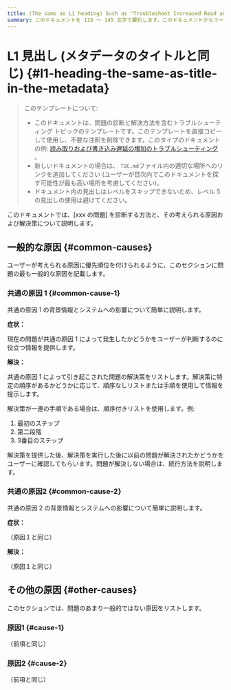 ```yaml
---
title: (The same as L1 heading) Such as "Troubleshoot Increased Read and Write Latency" in 59 characters or less. Include the keywords of this document. Test title here https://moz.com/learn/seo/title-tag
summary: このドキュメントを 115 ～ 145 文字で要約します。このドキュメントからユーザーが何を得ることができるかを伝える SEO に適した動詞から始めます。たとえば、「xxx に遭遇したときにクラスターをトラブルシューティングする方法を学ぶ」などです。導入段落で記事の意図を説明している場合は、長さに合わせて編集してここで使用できます。
---
```


# L1 見出し (メタデータのタイトルと同じ) {#l1-heading-the-same-as-title-in-the-metadata}

> このテンプレートについて:
>
> -   このドキュメントは、問題の診断と解決方法を含むトラブルシューティング トピックのテンプレートです。このテンプレートを直接コピーして使用し、不要な注釈を削除できます。このタイプのドキュメントの例: [読み取りおよび書き込み遅延の増加のトラブルシューティング](/troubleshoot-cpu-issues.md) 。
> -   新しいドキュメントの場合は、 `TOC.md`ファイル内の適切な場所へのリンクを追加してください (ユーザーが目次内でこのドキュメントを探す可能性が最も高い場所を考慮してください)。
> -   ドキュメント内の見出しはレベルをスキップできないため、レベル 5 の見出しの使用は避けてください。

このドキュメントでは、[xxx の問題] を診断する方法と、その考えられる原因および解決策について説明します。

## 一般的な原因 {#common-causes}

ユーザーが考えられる原因に優先順位を付けられるように、このセクションに問題の最も一般的な原因を記載します。

### 共通の原因 1 {#common-cause-1}

共通の原因 1 の背景情報とシステムへの影響について簡単に説明します。

**症状：**

現在の問題が共通の原因 1 によって発生したかどうかをユーザーが判断するのに役立つ情報を提供します。

**解決：**

共通の原因 1 によって引き起こされた問題の解決策をリストします。解決策に特定の順序があるかどうかに応じて、順序なしリストまたは手順を使用して情報を提示します。

解決策が一連の手順である場合は、順序付きリストを使用します。例:

1.  最初のステップ
2.  第二段階
3.  3番目のステップ

解決策を提供した後、解決策を実行した後に以前の問題が解決されたかどうかをユーザーに確認してもらいます。問題が解決しない場合は、続行方法を説明します。

### 共通の原因2 {#common-cause-2}

共通の原因 2 の背景情報とシステムへの影響について簡単に説明します。

**症状：**

（原因１と同じ）

**解決：**

（原因１と同じ）

## その他の原因 {#other-causes}

このセクションでは、問題のあまり一般的ではない原因をリストします。

### 原因1 {#cause-1}

（前項と同じ）

### 原因2 {#cause-2}

（前項と同じ）
